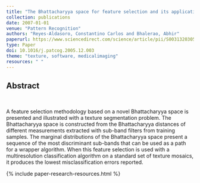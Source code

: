 ```yaml
---
title: "The Bhattacharyya space for feature selection and its application to texture segmentation"
collection: publications
date: 2007-01-01
venue: "Pattern Recognition"
authors: "Reyes-Aldasoro, Constantino Carlos and Bhalerao, Abhir"
paperurl: https://www.sciencedirect.com/science/article/pii/S0031320305004590
type: Paper
doi: 10.1016/j.patcog.2005.12.003
theme: "texture, software, medicalimaging"
resources: " "
---
```

<h2> Abstract </h2>  <br>

A feature selection methodology based on a novel Bhattacharyya space is presented and illustrated with a texture segmentation problem. The Bhattacharyya space is constructed from the Bhattacharyya distances of different measurements extracted with sub-band filters from training samples. The marginal distributions of the Bhattacharyya space present a sequence of the most discriminant sub-bands that can be used as a path for a wrapper algorithm. When this feature selection is used with a multiresolution classification algorithm on a standard set of texture mosaics, it produces the lowest misclassification errors reported.

{% include paper-research-resources.html %}
